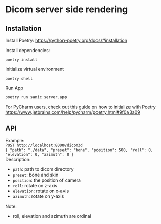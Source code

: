 # Dicom server side rendering

## Installation

Install Poetry: https://python-poetry.org/docs/#installation

Install dependencies:

```commandline
poetry install
```

Initialize virtual environment

```commandline
poetry shell
```

Run App

```commandline
poetry run sanic server.app
```

For PyCharm users, check out this guide on how to initialize with Poetry
https://www.jetbrains.com/help/pycharm/poetry.html#9f0a3a09

## API

Example: <br>
`POST http://localhost:8000/dicom3d` <br>
`{
    "path": "./data",
    "preset": "bone",
    "position": 500,
    "roll": 0,
    "elevation": 0,
    "azimuth": 0
}` <br>
Description: <br>

- `path`: path to dicom directory
- `preset`: bone and skin
- `position`: the position of camera
- `roll`: rotate on z-axis
- `elevation`: rotate on x-axis
- `azimuth`: rotate on y-axis

Note: <br>

- roll, elevation and azimuth are ordinal
